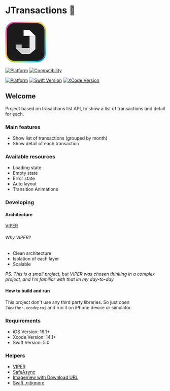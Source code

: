 # JTransactions 🍔

![](./appicon.png)

[![Platform](https://img.shields.io/badge/Platform-iOS-blue.svg?style=for-the-badge)](https://www.apple.com/br/ios/ios-16.0/)
[![Compatibility](https://img.shields.io/badge/Compatibility-iPhone%20-lightgrey.svg?style=for-the-badge)](https://www.apple.com/br/iphone/)

[![Platform](https://img.shields.io/badge/iOS_Version-16.1+-green.svg?style=for-the-badge)](https://www.apple.com/br/ios/ios-16.1/)
[![Swift Version](https://img.shields.io/badge/swift-5.0-orange.svg?style=for-the-badge)](https://swift.org/)
[![XCode Version](https://img.shields.io/badge/Xcode_Version-14.1+-blue.svg?style=for-the-badge)](https://developer.apple.com/xcode/)

## Welcome

Project based on trasactions list API, to show a list of transactions and detail for each.

### Main features
- Show list of transactions (grouped by month)
- Show detail of each transaction

### Available resources
- Loading state
- Empty state
- Error state
- Auto layout
- Transition Animations

### Developing

#### Architecture
[VIPER](https://medium.com/@smalam119/viper-design-pattern-for-ios-application-development-7a9703902af6)

###### Why VIPER?
- Clean architecture
- Isolation of each layer
- Scalable

*PS. This is a small project, but VIPER was chosen thinking in a complex project, and I'm familiar with that im my day-to-day*


#### How to build and run
This project don't use any third party libraries. So just open `JWeather.xcodeproj` and run it on iPhone device or simulator.

### Requirements
* iOS Version: 16.1+
* Xcode Version: 14.1+
* Swift Version: 5.0

### Helpers
* [VIPER](https://medium.com/@smalam119/viper-design-pattern-for-ios-application-development-7a9703902af6)
* [SafeAsync](https://gist.github.com/jonahaung/ed4c2f83bc8a650538b0f74421b042b8)
* [ImageView with Download URL](https://stackoverflow.com/questions/24231680/loading-downloading-image-from-url-on-swift
)
* [Swift .gitignore](https://github.com/github/gitignore/blob/main/Swift.gitignore)